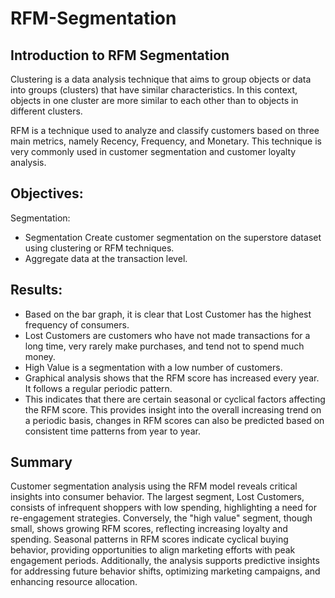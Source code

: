 # RFM-Segmentation

## Introduction to RFM Segmentation
Clustering is a data analysis technique that aims to group objects or data into groups (clusters) that have similar characteristics. In this context, objects in one cluster are more similar to each other than to objects in different clusters. 

RFM is a technique used to analyze and classify customers based on three main metrics, namely Recency, Frequency, and Monetary. This technique is very commonly used in customer segmentation and customer loyalty analysis.

## Objectives:
Segmentation:
- Segmentation Create customer segmentation on the superstore dataset using clustering or RFM techniques.
- Aggregate data at the transaction level.

## Results:
- Based on the bar graph, it is clear that Lost Customer has the highest frequency of consumers. 
- Lost Customers are customers who have not made transactions for a long time, very rarely make purchases, and tend not to spend much money.
- High Value is a segmentation with a low number of customers.
- Graphical analysis shows that the RFM score has increased every year. It follows a regular periodic pattern.
- This indicates that there are certain seasonal or cyclical factors affecting the RFM score. This provides insight into the overall increasing trend on a periodic basis, changes in RFM scores can also be predicted based on consistent time patterns from year to year.

## Summary
Customer segmentation analysis using the RFM model reveals critical insights into consumer behavior. 
The largest segment, Lost Customers, consists of infrequent shoppers with low spending, highlighting a need for re-engagement strategies. 
Conversely, the "high value" segment, though small, shows growing RFM scores, reflecting increasing loyalty and spending. 
Seasonal patterns in RFM scores indicate cyclical buying behavior, providing opportunities to align marketing efforts with peak engagement periods. 
Additionally, the analysis supports predictive insights for addressing future behavior shifts, optimizing marketing campaigns, and enhancing resource allocation.
